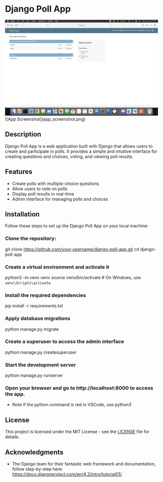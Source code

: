 # Django Poll App

<img src="./polls/static/polls/images/polls-project.PNG">
![App Screenshot](app_screenshot.png)

## Description

Django Poll App is a web application built with Django that allows users to create and participate in polls. It provides a simple and intuitive interface for creating questions and choices, voting, and viewing poll results.

## Features

- Create polls with multiple-choice questions
- Allow users to vote on polls
- Display poll results in real-time
- Admin interface for managing polls and choices

## Installation

Follow these steps to set up the Django Poll App on your local machine:

### Clone the repository:

git clone https://github.com/your-username/django-poll-app.git
cd django-poll-app

### Create a virtual environment and activate it

python3 -m venv venv
source venv/bin/activate  # On Windows, use `venv\Scripts\activate`

### Install the required dependencies

pip install -r requirements.txt

### Apply database migrations

python manage.py migrate

### Create a superuser to access the admin interface

python manage.py createsuperuser

### Start the development server

python manage.py runserver

### Open your browser and go to http://localhost:8000 to access the app.

- Note if the python command is red in VSCode, use python3

## License

This project is licensed under the MIT License - see the [LICENSE](LICENSE) file for details.

## Acknowledgments

- The Django team for their fantastic web framework and documentation,
  follow step-by-step here: https://docs.djangoproject.com/en/4.2/intro/tutorial01/.
